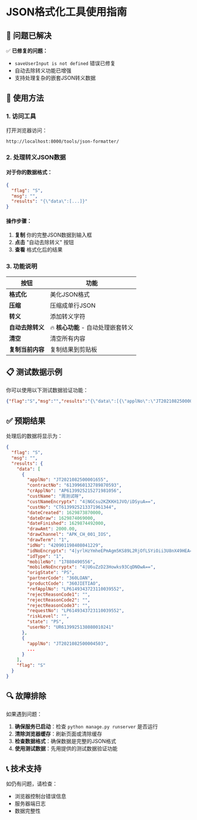 # JSON格式化工具使用指南

## 🎯 问题已解决

✅ **已修复的问题：**
- `saveUserInput is not defined` 错误已修复
- 自动去除转义功能已增强
- 支持处理复杂的嵌套JSON转义数据

## 🚀 使用方法

### 1. 访问工具
打开浏览器访问：
```
http://localhost:8000/tools/json-formatter/
```

### 2. 处理转义JSON数据

#### 对于你的数据格式：
```json
{
  "flag": "S",
  "msg": "",
  "results": "{\"data\":[...]}"
}
```

#### 操作步骤：
1. **复制** 你的完整JSON数据到输入框
2. **点击** "自动去除转义" 按钮
3. **查看** 格式化后的结果

### 3. 功能说明

| 按钮 | 功能 |
|------|------|
| **格式化** | 美化JSON格式 |
| **压缩** | 压缩成单行JSON |
| **转义** | 添加转义字符 |
| **自动去除转义** | 🔥 **核心功能** - 自动处理嵌套转义 |
| **清空** | 清空所有内容 |
| **复制当前内容** | 复制结果到剪贴板 |

## 📋 测试数据示例

你可以使用以下测试数据验证功能：

```json
{"flag":"S","msg":"","results":"{\"data\":[{\"applNo\":\"JT2021082500001655\",\"contractNo\":\"6139960132789870593\",\"crApplNo\":\"AP6139925215271981056\",\"custName\":\"周测试呀\",\"custNameEncryptx\":\"4|NGCsu2KZKKH1JVO/iDSyuA==\",\"custNo\":\"CT6139925213371961344\",\"dateCreated\":1629873870000,\"dateDraw\":1629874069000,\"dateFinished\":1629874492000,\"drawAmt\":2000.00,\"drawChannel\":\"APK_CH_001_IOS\",\"drawTerm\":\"1\",\"idNo\":\"420901198408041229\",\"idNoEncryptx\":\"4|yrlHzYmheEPmAgm5KS89L2RjOfLSYiOii3U8nX49HEA=\",\"idType\":\"1\",\"mobileNo\":\"17880490556\",\"mobileNoEncryptx\":\"4|U6uZzD23Howks93CqDNOwA==\",\"origState\":\"PS\",\"partnerCode\":\"360LOAN\",\"productCode\":\"360JIETIAO\",\"refApplNo\":\"LP6149343723110039552\",\"rejectReasonCode1\":\"\",\"rejectReasonCode2\":\"\",\"rejectReasonCode3\":\"\",\"requestNo\":\"LP6149343723110039552\",\"riskLevel\":\"\",\"state\":\"PS\",\"userNo\":\"UR6139925138080010241\"},{\"applNo\":\"JT2021082500004503\",\"contractNo\":\"6139960132789870593\",\"crApplNo\":\"AP6139925215271981056\",\"custName\":\"周测试呀\",\"custNameEncryptx\":\"4|NGCsu2KZKKH1JVO/iDSyuA==\",\"custNo\":\"CT6139925213371961344\",\"dateCreated\":1629875215000,\"dateDraw\":1629875410000,\"dateFinished\":1629875436000,\"drawAmt\":2000.00,\"drawChannel\":\"APK_CH_001_IOS\",\"drawTerm\":\"1\",\"idNo\":\"420901198408041229\",\"idNoEncryptx\":\"4|yrlHzYmheEPmAgm5KS89L2RjOfLSYiOii3U8nX49HEA=\",\"idType\":\"1\",\"mobileNo\":\"17880490556\",\"mobileNoEncryptx\":\"4|U6uZzD23Howks93CqDNOwA==\",\"origState\":\"PS\",\"partnerCode\":\"360LOAN\",\"productCode\":\"360JIETIAO\",\"refApplNo\":\"LP6149349324254916609\",\"rejectReasonCode1\":\"\",\"rejectReasonCode2\":\"\",\"rejectReasonCode3\":\"\",\"requestNo\":\"LP6149349324254916609\",\"riskLevel\":\"\",\"state\":\"PS\",\"userNo\":\"UR6139925138080010241\"}],\"flag\":\"S\"}"}"}
```

## ✅ 预期结果

处理后的数据将显示为：

```json
{
  "flag": "S",
  "msg": "",
  "results": {
    "data": [
      {
        "applNo": "JT2021082500001655",
        "contractNo": "6139960132789870593",
        "crApplNo": "AP6139925215271981056",
        "custName": "周测试呀",
        "custNameEncryptx": "4|NGCsu2KZKKH1JVO/iDSyuA==",
        "custNo": "CT6139925213371961344",
        "dateCreated": 1629873870000,
        "dateDraw": 1629874069000,
        "dateFinished": 1629874492000,
        "drawAmt": 2000.00,
        "drawChannel": "APK_CH_001_IOS",
        "drawTerm": "1",
        "idNo": "420901198408041229",
        "idNoEncryptx": "4|yrlHzYmheEPmAgm5KS89L2RjOfLSYiOii3U8nX49HEA=",
        "idType": "1",
        "mobileNo": "17880490556",
        "mobileNoEncryptx": "4|U6uZzD23Howks93CqDNOwA==",
        "origState": "PS",
        "partnerCode": "360LOAN",
        "productCode": "360JIETIAO",
        "refApplNo": "LP6149343723110039552",
        "rejectReasonCode1": "",
        "rejectReasonCode2": "",
        "rejectReasonCode3": "",
        "requestNo": "LP6149343723110039552",
        "riskLevel": "",
        "state": "PS",
        "userNo": "UR6139925138080010241"
      },
      {
        "applNo": "JT2021082500004503",
        ...
      }
    ],
    "flag": "S"
  }
}
```

## 🔍 故障排除

如果遇到问题：

1. **确保服务已启动**：检查 `python manage.py runserver` 是否运行
2. **清除浏览器缓存**：刷新页面或清除缓存
3. **检查数据格式**：确保数据是完整的JSON格式
4. **使用测试数据**：先用提供的测试数据验证功能

## 📞 技术支持

如仍有问题，请检查：
- 浏览器控制台错误信息
- 服务器端日志
- 数据完整性